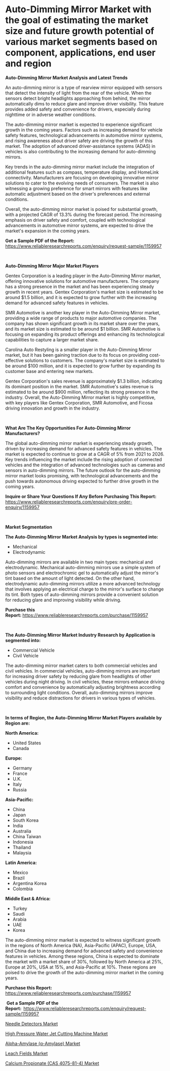 <p><h1>Auto-Dimming Mirror Market with the goal of estimating the market size and future growth potential of various market segments based on component, applications, end user and region</h1></p><p><strong>Auto-Dimming Mirror Market Analysis and Latest Trends</strong></p>
<p><p>An auto-dimming mirror is a type of rearview mirror equipped with sensors that detect the intensity of light from the rear of the vehicle. When the sensors detect bright headlights approaching from behind, the mirror automatically dims to reduce glare and improve driver visibility. This feature provides added safety and convenience for drivers, especially during nighttime or in adverse weather conditions.</p><p>The auto-dimming mirror market is expected to experience significant growth in the coming years. Factors such as increasing demand for vehicle safety features, technological advancements in automotive mirror systems, and rising awareness about driver safety are driving the growth of this market. The adoption of advanced driver-assistance systems (ADAS) in vehicles is also contributing to the increasing demand for auto-dimming mirrors.</p><p>Key trends in the auto-dimming mirror market include the integration of additional features such as compass, temperature display, and HomeLink connectivity. Manufacturers are focusing on developing innovative mirror solutions to cater to the evolving needs of consumers. The market is also witnessing a growing preference for smart mirrors with features like automatic adjustment based on the driver's preferences and external conditions.</p><p>Overall, the auto-dimming mirror market is poised for substantial growth, with a projected CAGR of 13.3% during the forecast period. The increasing emphasis on driver safety and comfort, coupled with technological advancements in automotive mirror systems, are expected to drive the market's expansion in the coming years.</p></p>
<p><strong>Get a Sample PDF of the Report:&nbsp;</strong> <a href="https://www.reliableresearchreports.com/enquiry/request-sample/1159957">https://www.reliableresearchreports.com/enquiry/request-sample/1159957</a></p>
<p>&nbsp;</p>
<p><strong>Auto-Dimming Mirror Major Market Players</strong></p>
<p><p>Gentex Corporation is a leading player in the Auto-Dimming Mirror market, offering innovative solutions for automotive manufacturers. The company has a strong presence in the market and has been experiencing steady growth in recent years. Gentex Corporation's market size is estimated to be around $1.5 billion, and it is expected to grow further with the increasing demand for advanced safety features in vehicles.</p><p>SMR Automotive is another key player in the Auto-Dimming Mirror market, providing a wide range of products to major automotive companies. The company has shown significant growth in its market share over the years, and its market size is estimated to be around $1 billion. SMR Automotive is focusing on expanding its product offerings and enhancing its technological capabilities to capture a larger market share.</p><p>Carolina Auto Restyling is a smaller player in the Auto-Dimming Mirror market, but it has been gaining traction due to its focus on providing cost-effective solutions to customers. The company's market size is estimated to be around $100 million, and it is expected to grow further by expanding its customer base and entering new markets.</p><p>Gentex Corporation's sales revenue is approximately $1.3 billion, indicating its dominant position in the market. SMR Automotive's sales revenue is estimated to be around $900 million, reflecting its strong presence in the industry. Overall, the Auto-Dimming Mirror market is highly competitive, with key players like Gentex Corporation, SMR Automotive, and Ficosa driving innovation and growth in the industry.</p></p>
<p>&nbsp;</p>
<p><strong>What Are The Key Opportunities For Auto-Dimming Mirror Manufacturers?</strong></p>
<p><p>The global auto-dimming mirror market is experiencing steady growth, driven by increasing demand for advanced safety features in vehicles. The market is expected to continue to grow at a CAGR of 5% from 2021 to 2026. Key trends influencing the market include the rising adoption of connected vehicles and the integration of advanced technologies such as cameras and sensors in auto-dimming mirrors. The future outlook for the auto-dimming mirror market looks promising, with technological advancements and the push towards autonomous driving expected to further drive growth in the coming years.</p></p>
<p><strong>Inquire or Share Your Questions If Any Before Purchasing This Report:</strong> <a href="https://www.reliableresearchreports.com/enquiry/pre-order-enquiry/1159957">https://www.reliableresearchreports.com/enquiry/pre-order-enquiry/1159957</a></p>
<p>&nbsp;</p>
<p><strong>Market Segmentation</strong></p>
<p><strong>The Auto-Dimming Mirror Market Analysis by types is segmented into:</strong></p>
<p><ul><li>Mechanical</li><li>Electrodynamic</li></ul></p>
<p><p>Auto-dimming mirrors are available in two main types: mechanical and electrodynamic. Mechanical auto-dimming mirrors use a simple system of photo sensors and electrochromic gel to automatically adjust the mirror's tint based on the amount of light detected. On the other hand, electrodynamic auto-dimming mirrors utilize a more advanced technology that involves applying an electrical charge to the mirror's surface to change its tint. Both types of auto-dimming mirrors provide a convenient solution for reducing glare and improving visibility while driving.</p></p>
<p><strong>Purchase this Report:&nbsp;</strong><a href="https://www.reliableresearchreports.com/purchase/1159957">https://www.reliableresearchreports.com/purchase/1159957</a></p>
<p>&nbsp;</p>
<p><strong>The Auto-Dimming Mirror Market Industry Research by Application is segmented into:</strong></p>
<p><ul><li>Commercial Vehicle</li><li>Civil Vehicle</li></ul></p>
<p><p>The auto-dimming mirror market caters to both commercial vehicles and civil vehicles. In commercial vehicles, auto-dimming mirrors are important for increasing driver safety by reducing glare from headlights of other vehicles during night driving. In civil vehicles, these mirrors enhance driving comfort and convenience by automatically adjusting brightness according to surrounding light conditions. Overall, auto-dimming mirrors improve visibility and reduce distractions for drivers in various types of vehicles.</p></p>
<p>&nbsp;</p>
<p><strong>In terms of Region, the Auto-Dimming Mirror Market Players available by Region are:</strong></p>
<p>
    <p> <strong> North America: </strong>
        <ul>
            <li>United States</li>
            <li>Canada</li>
        </ul>
        </p> 
    <p> <strong> Europe: </strong>
        <ul>
            <li>Germany</li>
            <li>France</li>
            <li>U.K.</li>
            <li>Italy</li>
            <li>Russia</li>
        </ul>
        </p> 
    <p> <strong> Asia-Pacific: </strong>
        <ul>
            <li>China</li>
            <li>Japan</li>
            <li>South Korea</li>
            <li>India</li>
            <li>Australia</li>
            <li>China Taiwan</li>
            <li>Indonesia</li>
            <li>Thailand</li>
            <li>Malaysia</li>
        </ul>
        </p> 
    <p> <strong> Latin America: </strong>
        <ul>
            <li>Mexico</li>
            <li>Brazil</li>
            <li>Argentina Korea</li>
            <li>Colombia</li>
        </ul>
        </p> 
    <p> <strong> Middle East & Africa: </strong>
        <ul>
            <li>Turkey</li>
            <li>Saudi</li>
            <li>Arabia</li>
            <li>UAE</li>
            <li>Korea</li>
        </ul>
    </p>
    </p>
<p><p>The auto-dimming mirror market is expected to witness significant growth in the regions of North America (NA), Asia-Pacific (APAC), Europe, USA, and China due to increasing demand for advanced safety and convenience features in vehicles. Among these regions, China is expected to dominate the market with a market share of 30%, followed by North America at 25%, Europe at 20%, USA at 15%, and Asia-Pacific at 10%. These regions are poised to drive the growth of the auto-dimming mirror market in the coming years.</p></p>
<p><strong>Purchase this Report: </strong><a href="https://www.reliableresearchreports.com/purchase/1159957">https://www.reliableresearchreports.com/purchase/1159957</a></p>
<p>&nbsp;<strong>Get a Sample PDF of the Report:&nbsp;&nbsp;</strong><a href="https://www.reliableresearchreports.com/enquiry/request-sample/1159957">https://www.reliableresearchreports.com/enquiry/request-sample/1159957</a></p>
<p><strong></strong></p>
<p><p><a href="https://medium.com/@bernadetteball666/needle-detectors-market-furnishes-information-on-market-share-market-trends-and-market-growth-49898b123ada">Needle Detectors Market</a></p><p><a href="https://medium.com/@kavonhansen13/high-pressure-water-jet-cutting-machine-market-insights-into-market-cagr-market-trends-and-25b53abc7711">High Pressure Water Jet Cutting Machine Market</a></p><p><a href="https://github.com/derrinmiltonellis35gcl/Market-Research-Report-List-1/blob/main/alpha-amylase-a-amylase-market.md">Alpha-Amylase (α-Amylase) Market</a></p><p><a href="https://medium.com/@kavonhansen13/leach-fields-market-trends-forecast-and-competitive-analysis-to-2031-39e55094f6c5">Leach Fields Market</a></p><p><a href="https://github.com/lababdou/Market-Research-Report-List-1/blob/main/calcium-propionate-cas-4075-81-4-market.md">Calcium Propionate (CAS 4075-81-4) Market</a></p></p>
